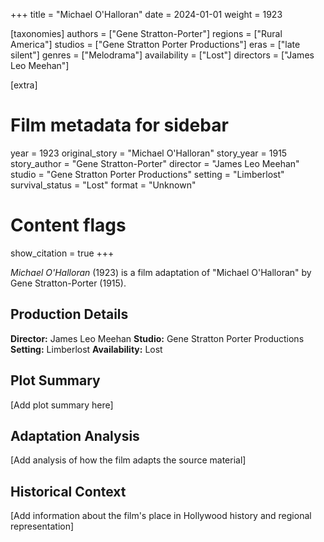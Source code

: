 +++
title = "Michael O'Halloran"
date = 2024-01-01
weight = 1923

[taxonomies]
authors = ["Gene Stratton-Porter"]
regions = ["Rural America"]
studios = ["Gene Stratton Porter Productions"]
eras = ["late silent"]
genres = ["Melodrama"]
availability = ["Lost"]
directors = ["James Leo Meehan"]

[extra]
# Film metadata for sidebar
year = 1923
original_story = "Michael O'Halloran"
story_year = 1915
story_author = "Gene Stratton-Porter"
director = "James Leo Meehan"
studio = "Gene Stratton Porter Productions"
setting = "Limberlost"
survival_status = "Lost"
format = "Unknown"

# Content flags
show_citation = true
+++

*Michael O'Halloran* (1923) is a film adaptation of "Michael O'Halloran" by Gene Stratton-Porter (1915).

## Production Details

**Director:** James Leo Meehan
**Studio:** Gene Stratton Porter Productions
**Setting:** Limberlost
**Availability:** Lost

## Plot Summary

[Add plot summary here]

## Adaptation Analysis

[Add analysis of how the film adapts the source material]

## Historical Context

[Add information about the film's place in Hollywood history and regional representation]